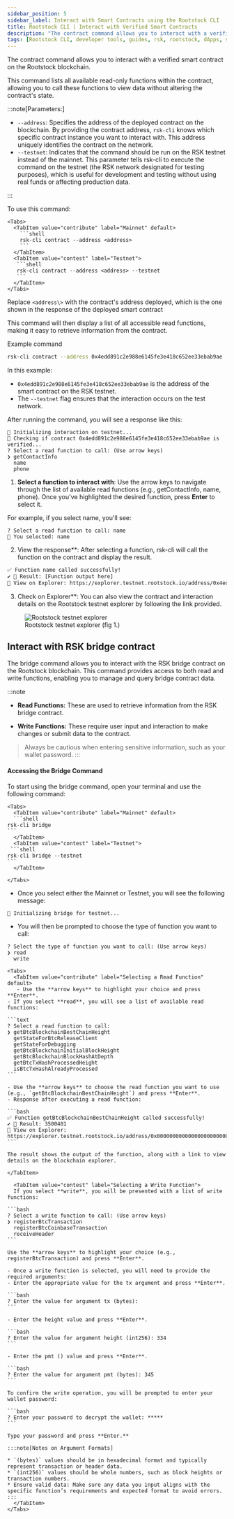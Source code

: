 ```yaml
---
sidebar_position: 5
sidebar_label: Interact with Smart Contracts using the Rootstock CLI
title: Rootstock CLI | Interact with Verified Smart Contracts
description: "The contract command allows you to interact with a verified smart contract on the Rootstock blockchain. This command lists all available read-only functions within the contract, allowing you to call these functions to view data without altering the contract's state. "
tags: [Rootstock CLI, developer tools, guides, rsk, rootstock, dApps, smart contracts, solidity, dev-environments]
---
```


The contract command allows you to interact with a verified smart contract on the Rootstock blockchain.

This command lists all available read-only functions within the contract, allowing you to call these functions to view data without altering the contract's state.

:::note[Parameters:]

* `--address`:
  Specifies the address of the deployed contract on the blockchain. By providing the contract address, `rsk-cli` knows which specific contract instance you want to interact with. This address uniquely identifies the contract on the network.
* `--testnet`:
   Indicates that the command should be run on the RSK testnet instead of the mainnet. This parameter tells rsk-cli to execute the command on the testnet (the RSK network designated for testing purposes), which is useful for development and testing without using real funds or affecting production data.

:::

To use this command:

````mdx-code-block
<Tabs>
  <TabItem value="contribute" label="Mainnet" default>
    ```shell
    rsk-cli contract --address <address>
    ```
  </TabItem>
  <TabItem value="contest" label="Testnet">
   ```shell
   rsk-cli contract --address <address> --testnet
   ```
  </TabItem>
</Tabs>
````

Replace `<address\>` with the contract's address deployed, which is the one shown in the response of the deployed smart contract

This command will then display a list of all accessible read functions, making it easy to retrieve information from the contract.

Example command

```bash
rsk-cli contract --address 0x4edd891c2e988e6145fe3e418c652ee33ebab9ae --testnet
```

In this example:

* `0x4edd891c2e988e6145fe3e418c652ee33ebab9ae` is the address of the smart contract on the RSK testnet.
* The `--testnet` flag ensures that the interaction occurs on the test network.

After running the command, you will see a response like this:

```text
🔧 Initializing interaction on testnet...
🔎 Checking if contract 0x4edd891c2e988e6145fe3e418c652ee33ebab9ae is verified...
? Select a read function to call: (Use arrow keys)
❯ getContactInfo
  name
  phone
```

1. **Select a function to interact with**: Use the arrow keys to navigate through the list of available read functions (e.g., getContactInfo, name, phone). Once you've highlighted the desired function, press **Enter** to select it.

For example, if you select name, you'll see:

```text
? Select a read function to call: name
📜 You selected: name
```

2. View the response**: After selecting a function, rsk-cli will call the function on the contract and display the result.

```bash
✅ Function name called successfully!
✔ 🔧 Result: [Function output here]
🔗 View on Explorer: https://explorer.testnet.rootstock.io/address/0x4edd891c2e988e6145fe3e418c652ee33ebab9ae
```

3. Check on Explorer**: You can also view the contract and interaction details on the Rootstock testnet explorer by following the link provided.

<figure>
<img src="/img/guides/rsk-cli/explorer.png" alt="Rootstock testnet explorer"/>
  <figcaption>Rootstock testnet explorer (fig 1.)</figcaption>
</figure>


## Interact with RSK bridge contract

The bridge command allows you to interact with the RSK bridge contract on the Rootstock blockchain. This command provides access to both read and write functions, enabling you to manage and query bridge contract data.

:::note

- **Read Functions:** These are used to retrieve information from the RSK bridge contract.

- **Write Functions:** These require user input and interaction to make changes or submit data to the contract.

> Always be cautious when entering sensitive information, such as your wallet password.
:::


#### Accessing the Bridge Command

To start using the bridge command, open your terminal and use the following command:

````mdx-code-block
<Tabs>
  <TabItem value="contribute" label="Mainnet" default>
  ```shell
rsk-cli bridge
```
  </TabItem>
  <TabItem value="contest" label="Testnet">
 ```shell
rsk-cli bridge --testnet
```
  </TabItem>

</Tabs>
````

- Once you select either the Mainnet or Testnet, you will see the following message:

```text
🔧 Initializing bridge for testnet...
```

- You will then be prompted to choose the type of function you want to call:

```text
? Select the type of function you want to call: (Use arrow keys)
❯ read
  write
```

````mdx-code-block
<Tabs>
  <TabItem value="contribute" label="Selecting a Read Function" default>
   - Use the **arrow keys** to highlight your choice and press **Enter**.
- If you select **read**, you will see a list of available read functions:

```text
? Select a read function to call:
❯ getBtcBlockchainBestChainHeight
  getStateForBtcReleaseClient
  getStateForDebugging
  getBtcBlockchainInitialBlockHeight
  getBtcBlockchainBlockHashAtDepth
  getBtcTxHashProcessedHeight
  isBtcTxHashAlreadyProcessed
```

- Use the **arrow keys** to choose the read function you want to use (e.g., `getBtcBlockchainBestChainHeight`) and press **Enter**.
- Response after executing a read function:

```bash
✅ Function getBtcBlockchainBestChainHeight called successfully!
✔ 🔧 Result: 3500401
🔗 View on Explorer: https://explorer.testnet.rootstock.io/address/0x0000000000000000000000000000000001000006
```

The result shows the output of the function, along with a link to view details on the blockchain explorer.

</TabItem>

  <TabItem value="contest" label="Selecting a Write Function">
  If you select **write**, you will be presented with a list of write functions:

```bash
? Select a write function to call: (Use arrow keys)
❯ registerBtcTransaction
  registerBtcCoinbaseTransaction
  receiveHeader
```

Use the **arrow keys** to highlight your choice (e.g., registerBtcTransaction) and press **Enter**.

- Once a write function is selected, you will need to provide the required arguments:
- Enter the appropriate value for the tx argument and press **Enter**.

```bash
? Enter the value for argument tx (bytes):
```

- Enter the height value and press **Enter**.

```bash
? Enter the value for argument height (int256): 334
```

- Enter the pmt () value and press **Enter**.

```bash
? Enter the value for argument pmt (bytes): 345
```

To confirm the write operation, you will be prompted to enter your wallet password:

```bash
? Enter your password to decrypt the wallet: *****
```

Type your password and press **Enter.**

:::note[Notes on Argument Formats]

* `(bytes)` values should be in hexadecimal format and typically represent transaction or header data.
* `(int256)` values should be whole numbers, such as block heights or transaction numbers.
* Ensure valid data: Make sure any data you input aligns with the specific function’s requirements and expected format to avoid errors.
:::
  </TabItem>
</Tabs>
````
